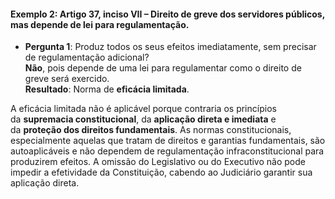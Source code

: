 #### **Exemplo 2**: Artigo 37, inciso VII – Direito de greve dos servidores públicos, mas depende de lei para regulamentação.

- **Pergunta 1**: Produz todos os seus efeitos imediatamente, sem precisar de regulamentação adicional?  
    **Não**, pois depende de uma lei para regulamentar como o direito de greve será exercido.  
    **Resultado**: Norma de **eficácia limitada**.

A eficácia limitada não é aplicável porque contraria os princípios da **supremacia constitucional**, da **aplicação direta e imediata** e da **proteção dos direitos fundamentais**. As normas constitucionais, especialmente aquelas que tratam de direitos e garantias fundamentais, são autoaplicáveis e não dependem de regulamentação infraconstitucional para produzirem efeitos. A omissão do Legislativo ou do Executivo não pode impedir a efetividade da Constituição, cabendo ao Judiciário garantir sua aplicação direta.